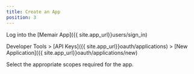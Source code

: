 ```yaml
---
title: Create an App
position: 3
---
```


Log into the [Memair App]({{ site.app_url}}users/sign_in)

Developer Tools > [API Keys]({{ site.app_url}}oauth/applications) > [New Application]({{ site.app_url}}oauth/applications/new)

Select the appropriate scopes required for the app.
